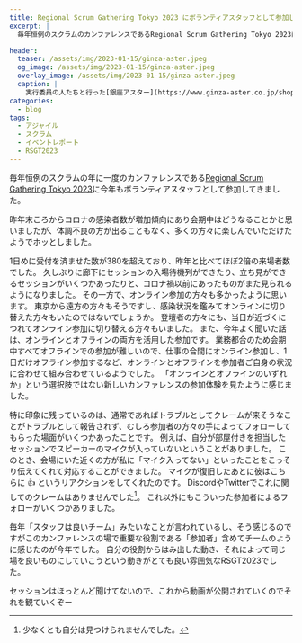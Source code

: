 ```yaml
---
title: Regional Scrum Gathering Tokyo 2023 にボランティアスタッフとして参加してきた
excerpt: |
  毎年恒例のスクラムのカンファレンスであるRegional Scrum Gathering Tokyo 2023に今年もボランティアスタッフとして参加してきました。

header:
  teaser: /assets/img/2023-01-15/ginza-aster.jpeg
  og_image: /assets/img/2023-01-15/ginza-aster.jpeg
  overlay_image: /assets/img/2023-01-15/ginza-aster.jpeg
  caption: |
    実行委員の人たちと行った[銀座アスター](https://www.ginza-aster.co.jp/shops/05ochanomizu/)の思い出
categories:
  - blog
tags:
  - アジャイル
  - スクラム
  - イベントレポート
  - RSGT2023
---
```


毎年恒例のスクラムの年に一度のカンファレンスである[Regional Scrum Gathering Tokyo 2023](https://2023.scrumgatheringtokyo.org/index.html)に今年もボランティアスタッフとして参加してきました。

昨年末ころからコロナの感染者数が増加傾向にあり会期中はどうなることかと思いましたが、体調不良の方が出ることもなく、多くの方々に楽しんでいただけたようでホッとしました。

1日めに受付を済ませた数が380を超えており、昨年と比べてほぼ2倍の来場者数でした。
久しぶりに廊下にセッションの入場待機列ができたり、立ち見ができるセッションがいくつかあったりと、コロナ禍以前にあったものがまた見られるようになりました。
その一方で、オンライン参加の方々も多かったように思います。
東京から遠方の方々もそうですし、感染状況を鑑みてオンラインに切り替えた方々もいたのではないでしょうか。
登壇者の方々にも、当日が近づくにつれてオンライン参加に切り替える方々もいました。
また、今年よく聞いた話は、オンラインとオフラインの両方を活用した参加です。
業務都合のため会期中すべてオフラインでの参加が難しいので、仕事の合間にオンライン参加し、1日だけオフライン参加するなど、オンラインとオフラインを参加者ご自身の状況に合わせて組み合わせているようでした。
「オンラインとオフラインのいずれか」という選択肢ではない新しいカンファレンスの参加体験を見たように感じました。

特に印象に残っているのは、通常であればトラブルとしてクレームが来そうなことがトラブルとして報告されず、むしろ参加者の方々の手によってフォローしてもらった場面がいくつかあったことです。
例えば、自分が部屋付きを担当したセッションでスピーカーのマイクが入っていないということがありました。
このとき、会場にいた近くの方が私に「マイク入ってない」といったことをこっそり伝えてくれて対応することができました。
マイクが復旧したあとに彼はこちらに :+1: というリアクションをしてくれたのです。
DiscordやTwitterでこれに関してのクレームはありませんでした[^1]。
これ以外にもこういった参加者によるフォローがいくつかありました。

毎年「スタッフは良いチーム」みたいなことが言われているし、そう感じるのですがこのカンファレンスの場で重要な役割である「参加者」含めてチームのように感じたのが今年でした。
自分の役割からはみ出した動き、それによって同じ場を良いものにしていこうという動きがとても良い雰囲気なRSGT2023でした。

セッションはほっとんど聞けてないので、これから動画が公開されていくのでそれを観ていくぞー

[^1]: 少なくとも自分は見つけられませんでした。
